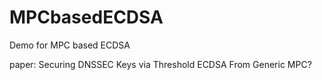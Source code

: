 # MPCbasedECDSA
Demo for MPC based ECDSA

paper: Securing DNSSEC Keys via Threshold ECDSA From Generic MPC?
